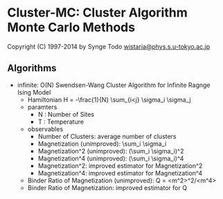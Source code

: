 Cluster-MC: Cluster Algorithm Monte Carlo Methods
=================================================

Copyright (C) 1997-2014 by Synge Todo <wistaria@phys.s.u-tokyo.ac.jp>

Algorithms
----------

* infinite: O(N) Swendsen-Wang Cluster Algorithm for Infinite Ragnge Ising Model
    * Hamiltonian
        H = -\frac{1}{N} \sum_{i<j} \sigma_i \sigma_j
    * paramters
        * N : Number of Sites
        * T : Temperature
    * observables
        * Number of Clusters: average number of clusters
        * Magnetization (unimproved): \sum_i \sigma_i
        * Magnetization^2 (unimproved): (\sum_i \sigma_i)^2
        * Magnetization^4 (unimproved): (\sum_i \sigma_i)^4
        * Magnetization^2: improved estimator for Magnetization^2
        * Magnetization^4: improved estimator for Magnetization^4
	* Binder Ratio of Magnetization (unimproved): Q = <m^2>^2/<m^4>
	* Binder Ratio of Magnetization: improved estimator for Q
